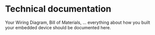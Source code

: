 # Technical documentation

Your Wiring Diagram, Bill of Materials, ... everything about how you built your embedded device should be documented here.


